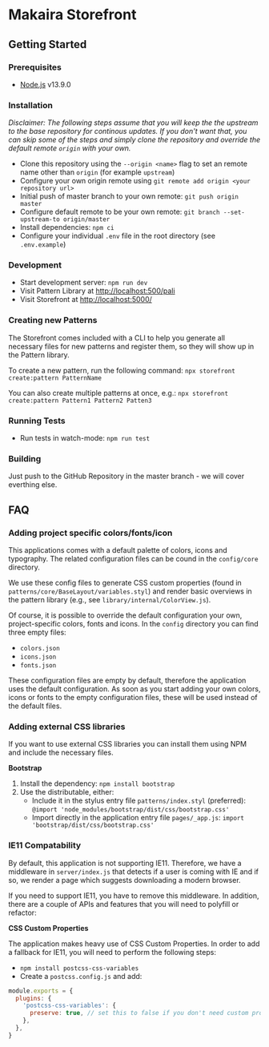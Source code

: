 # Makaira Storefront

## Getting Started

### Prerequisites

* [Node.js](https://nodejs.org/) v13.9.0


### Installation

*Disclaimer: The following steps assume that you will keep the the upstream to the base repository for continous updates. If you don't want that, you can skip some of the steps and simply clone the repository and override the default remote `origin` with your own.*

* Clone this repository using the `--origin <name>` flag to set an remote name other than `origin` (for example `upstream`)
* Configure your own origin remote using `git remote add origin <your repository url>`
* Initial push of master branch to your own remote: `git push origin master`
* Configure default remote to be your own remote: `git branch --set-upstream-to origin/master`
* Install dependencies: `npm ci`
* Configure your individual `.env` file in the root directory (see `.env.example`)


### Development

* Start development server: `npm run dev`
* Visit Pattern Library at [http://localhost:500/pali](http://localhost:5000/pali)
* Visit Storefront at [http://localhost:5000/](http://localhost:5000/)


### Creating new Patterns

The Storefront comes included with a CLI to help you generate all necessary files for new patterns and register them, so they will show up in the Pattern library.

To create a new pattern, run the following command:
`npx storefront create:pattern PatternName`

You can also create multiple patterns at once, e.g.:
`npx storefront create:pattern Pattern1 Pattern2 Patten3`


### Running Tests

* Run tests in watch-mode: `npm run test`


### Building

Just push to the GitHub Repository in the master branch - we will cover everthing else.


## FAQ

### Adding project specific colors/fonts/icon

This applications comes with a default palette of colors, icons and typography. The related configuration files can be cound in the `config/core` directory.

We use these config files to generate CSS custom properties (found in `patterns/core/BaseLayout/variables.styl`) and render basic overviews in the pattern library (e.g., see `library/internal/ColorView.js`).

Of course, it is possible to override the default configuration your own, project-specific colors, fonts and icons. In the `config` directory you can find three empty files:
- `colors.json`
- `icons.json`
- `fonts.json`

These configuration files are empty by default, therefore the application uses the default configuration. As soon as you start adding your own colors, icons or fonts to the empty configuration files, these will be used instead of the default files.


### Adding external CSS libraries

If you want to use external CSS libraries you can install them using NPM and include the necessary files.

**Bootstrap**
1. Install the dependency: `npm install bootstrap`
2. Use the distributable, either:
    * Include it in the stylus entry file `patterns/index.styl` (preferred):
    `@import 'node_modules/bootstrap/dist/css/bootstrap.css'`
    * Import directly in the application entry file `pages/_app.js`:
    `import 'bootstrap/dist/css/bootstrap.css'`


### IE11 Compatability

By default, this application is not supporting IE11. Therefore, we have a middleware in `server/index.js` that detects if a user is coming with IE and if so, we render a page which suggests downloading a modern browser.

If you need to support IE11, you have to remove this middleware. In addition, there are a couple of APIs and features that you will need to polyfill or refactor:

**CSS Custom Properties**

The application makes heavy use of CSS Custom Properties. In order to add a fallback for IE11, you will need to perform the following steps:

- `npm install postcss-css-variables`
- Create a `postcss.config.js` and add:

```javascript
module.exports = {
  plugins: {
    'postcss-css-variables': {
      preserve: true, // set this to false if you don't need custom properties at runtime
    },
  },
}
```


